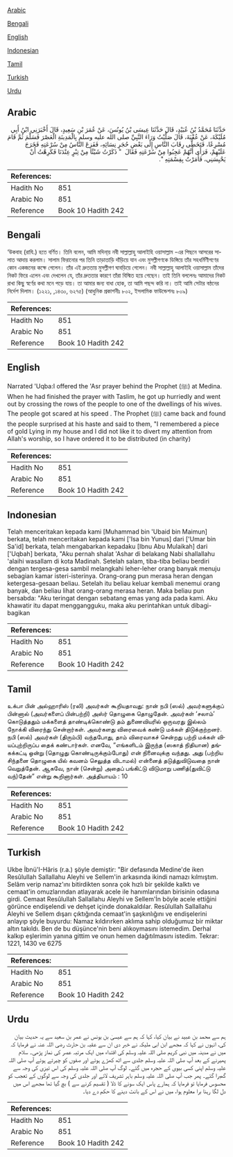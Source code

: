 [Arabic](#arabic)

[Bengali](#bengali)

[English](#english)

[Indonesian](#indonesian)

[Tamil](#tamil)

[Turkish](#turkish)

[Urdu](#urdu)

## Arabic


<div dir="rtl" lang="ar" style={{fontSize:'larger',backgroundColor:'#f8f9fa',padding:20}}>
حَدَّثَنَا مُحَمَّدُ بْنُ عُبَيْدٍ، قَالَ حَدَّثَنَا عِيسَى بْنُ يُونُسَ، عَنْ عُمَرَ بْنِ سَعِيدٍ، قَالَ أَخْبَرَنِي ابْنُ أَبِي مُلَيْكَةَ، عَنْ عُقْبَةَ، قَالَ صَلَّيْتُ وَرَاءَ النَّبِيِّ صلى الله عليه وسلم بِالْمَدِينَةِ الْعَصْرَ فَسَلَّمَ ثُمَّ قَامَ مُسْرِعًا، فَتَخَطَّى رِقَابَ النَّاسِ إِلَى بَعْضِ حُجَرِ نِسَائِهِ، فَفَزِعَ النَّاسُ مِنْ سُرْعَتِهِ فَخَرَجَ عَلَيْهِمْ، فَرَأَى أَنَّهُمْ عَجِبُوا مِنْ سُرْعَتِهِ فَقَالَ ‏ "‏ ذَكَرْتُ شَيْئًا مِنْ تِبْرٍ عِنْدَنَا فَكَرِهْتُ أَنْ يَحْبِسَنِي، فَأَمَرْتُ بِقِسْمَتِهِ ‏"‏‏.‏
</div>
<div style={{backgroundColor:'#f8f9fa',padding:20, marginBottom: 10}}><table> <thead> <tr> <th>References:</th> <th></th> </tr> </thead> <tbody><tr><td>Hadith No</td><td>851</td></tr><tr><td>Arabic No</td><td>851</td></tr><tr><td>Reference</td><td>Book 10 Hadith 242</td></tr></tbody></table></div>

## Bengali


<div dir="ltr" lang="bn" style={{fontSize:'larger',backgroundColor:'#f8f9fa',padding:20}}>
‘উকবাহ (রাযি.) হতে বর্ণিত। তিনি বলেন, আমি মদিনা্য় নবী সাল্লাল্লাহু আলাইহি ওয়াসাল্লাম -এর পিছনে আসরের সালাত আদায় করলাম। সালাম ফিরানোর পর তিনি তাড়াতাড়ি দাঁড়িয়ে যান এবং মুসল্লীগণকে ডিঙ্গিয়ে তাঁর সহধর্মিণীগণের কোন একজনের কক্ষে গেলেন। তাঁর এই দ্রুততায় মুসল্লীগণ ঘাবড়িয়ে গেলেন। নবী সাল্লাল্লাহু আলাইহি ওয়াসাল্লাম তাঁদের নিকট ফিরে এলেন এবং দেখলেন যে, তাঁর দ্রুততার কারণে তাঁরা বিস্মিত হয়ে গেছেন। তাই তিনি বললেনঃ আমাদের নিকট রাখা কিছু স্বর্ণের কথা মনে পড়ে যায়। তা আমার জন্য বাধা হোক, তা আমি পছন্দ করি না। তাই আমি সেটার বণ্ঠনের নির্দেশ দিলাম। (১২২১, ,১৪৩০, ৬২৭৫) (আধুনিক প্রকাশনীঃ ৮০২, ইসলামিক ফাউন্ডেশনঃ ৮০৯)
</div>
<div style={{backgroundColor:'#f8f9fa',padding:20, marginBottom: 10}}><table> <thead> <tr> <th>References:</th> <th></th> </tr> </thead> <tbody><tr><td>Hadith No</td><td>851</td></tr><tr><td>Arabic No</td><td>851</td></tr><tr><td>Reference</td><td>Book 10 Hadith 242</td></tr></tbody></table></div>

## English


<div dir="ltr" lang="en" style={{fontSize:'larger',backgroundColor:'#f8f9fa',padding:20}}>
Narrated 'Uqba:I offered the 'Asr prayer behind the Prophet (ﷺ) at Medina. When he had finished the prayer with Taslim, he got up hurriedly and went out by crossing the rows of the people to one of the dwellings of his wives. The people got scared at his speed . The Prophet (ﷺ) came back and found the people surprised at his haste and said to them, "I remembered a piece of gold Lying in my house and I did not like it to divert my attention from Allah's worship, so I have ordered it to be distributed (in charity)
</div>
<div style={{backgroundColor:'#f8f9fa',padding:20, marginBottom: 10}}><table> <thead> <tr> <th>References:</th> <th></th> </tr> </thead> <tbody><tr><td>Hadith No</td><td>851</td></tr><tr><td>Arabic No</td><td>851</td></tr><tr><td>Reference</td><td>Book 10 Hadith 242</td></tr></tbody></table></div>

## Indonesian


<div dir="ltr" lang="id" style={{fontSize:'larger',backgroundColor:'#f8f9fa',padding:20}}>
Telah menceritakan kepada kami [Muhammad bin 'Ubaid bin Maimun] berkata, telah menceritakan kepada kami ['Isa bin Yunus] dari ['Umar bin Sa'id] berkata, telah mengabarkan kepadaku [Ibnu Abu Mulaikah] dari ['Uqbah] berkata, "Aku pernah shalat 'Ashar di belakang Nabi shallallahu 'alaihi wasallam di kota Madinah. Setelah salam, tiba-tiba beliau berdiri dengan tergesa-gesa sambil melangkahi leher-leher orang banyak menuju sebagian kamar isteri-isterinya. Orang-orang pun merasa heran dengan ketergesa-gesaan beliau. Setelah itu beliau keluar kembali menemui orang banyak, dan beliau lihat orang-orang merasa heran. Maka beliau pun bersabda: "Aku teringat dengan sebatang emas yang ada pada kami. Aku khawatir itu dapat menggangguku, maka aku perintahkan untuk dibagi-bagikan
</div>
<div style={{backgroundColor:'#f8f9fa',padding:20, marginBottom: 10}}><table> <thead> <tr> <th>References:</th> <th></th> </tr> </thead> <tbody><tr><td>Hadith No</td><td>851</td></tr><tr><td>Arabic No</td><td>851</td></tr><tr><td>Reference</td><td>Book 10 Hadith 242</td></tr></tbody></table></div>

## Tamil


<div dir="ltr" lang="ta" style={{fontSize:'larger',backgroundColor:'#f8f9fa',padding:20}}>
உக்பா பின் அல்ஹாரிஸ் (ரலி) அவர்கள் கூறியதாவது: நான் நபி (ஸல்) அவர்களுக்குப் பின்னால் (அவர்களைப் பின்பற்றி) அஸ்ர் தொழுகை தொழுதேன். அவர்கள் ‘சலாம்’ கொடுத்ததும் மக்களைத் தாண்டிக்கொண்டு தம் துணைவியரில் ஒருவரது இல்லம் நோக்கி விரைந்து சென்றார்கள். அவர்களது விரைவைக் கண்டு மக்கள் திடுக்குற்றனர். நபி (ஸல்) அவர்கள் (திரும்பி) வந்தபோது, தாம் விரைவாகச் சென்றது பற்றி மக்கள் வியப்புற்றிருப்ப தைக் கண்டார்கள். எனவே, “எங்களிடம் இருந்த (ஸகாத் நிதியான) தங்கக்கட்டி ஒன்று (தொழுது கொண்டிருக்கும்போது) என் நினைவுக்கு வந்தது. அது (பற்றிய சிந்தனை தொழுகை யில் கவனம் செலுத்த விடாமல்) என்னைத் தடுத்துவிடுவதை நான் வெறுத்தேன். ஆகவே, நான் (சென்று) அதைப் பங்கிட்டு விடுமாறு பணித்(துவிட்டு வந்)தேன்” என்று கூறினார்கள். அத்தியாயம் : 10
</div>
<div style={{backgroundColor:'#f8f9fa',padding:20, marginBottom: 10}}><table> <thead> <tr> <th>References:</th> <th></th> </tr> </thead> <tbody><tr><td>Hadith No</td><td>851</td></tr><tr><td>Arabic No</td><td>851</td></tr><tr><td>Reference</td><td>Book 10 Hadith 242</td></tr></tbody></table></div>

## Turkish


<div dir="ltr" lang="tr" style={{fontSize:'larger',backgroundColor:'#f8f9fa',padding:20}}>
Ukbe İbnü'I-Hâris (r.a.) şöyle demiştir: "Bir defasında Medine'de iken Resûlullah Sallallahu Aleyhi ve Sellem'in arkasında ikindi namazı kılmıştım. Selâm verip namaz'ını bitirdikten sonra çok hızlı bir şekilde kalktı ve cemaat'in omuzlarından atlayarak acele ile hanımlarından birisinin odasına girdi. Cemaat Resûlullah Sallallahu Aleyhi ve Sellem'İn böyle acele ettiğini görünce endişelendi ve dehşet içinde donakaldılar. Resûlullah Sallallahu Aleyhi ve Sellem dışarı çıktığında cemaat'in şaşkınlığını ve endişelerini anlayıp şöyle buyurdu: Namaz kıldırırken aklıma sahip olduğumuz bir miktar altın takıldı. Ben de bu düşünce'nin beni alıkoymasını istemedim. Derhal kalkıp eşlerimin yanına gittim ve onun hemen dağıtılmasını istedim. Tekrar: 1221, 1430 ve 6275
</div>
<div style={{backgroundColor:'#f8f9fa',padding:20, marginBottom: 10}}><table> <thead> <tr> <th>References:</th> <th></th> </tr> </thead> <tbody><tr><td>Hadith No</td><td>851</td></tr><tr><td>Arabic No</td><td>851</td></tr><tr><td>Reference</td><td>Book 10 Hadith 242</td></tr></tbody></table></div>

## Urdu


<div dir="rtl" lang="ur" style={{fontSize:'larger',backgroundColor:'#f8f9fa',padding:20}}>
ہم سے محمد بن عبید نے بیان کیا، کہا کہ ہم سے عیسیٰ بن یونس نے عمر بن سعید سے یہ حدیث بیان کی، انہوں نے کہا کہ مجھے ابن ابی ملیکہ نے خبر دی ان سے عقبہ بن حارث رضی اللہ عنہ نے فرمایا کہ میں نے مدینہ میں نبی کریم صلی اللہ علیہ وسلم کی اقتداء میں ایک مرتبہ عصر کی نماز پڑھی۔ سلام پھیرنے کے بعد آپ صلی اللہ علیہ وسلم جلدی سے اٹھ کھڑے ہوئے اور صفوں کو چیرتے ہوئے آپ صلی اللہ علیہ وسلم اپنی کسی بیوی کے حجرہ میں گئے۔ لوگ آپ صلی اللہ علیہ وسلم کی اس تیزی کی وجہ سے گھبرا گئے۔ پھر جب آپ صلی اللہ علیہ وسلم باہر تشریف لائے اور جلدی کی وجہ سے لوگوں کے تعجب کو محسوس فرمایا تو فرمایا کہ ہمارے پاس ایک سونے کا ڈلا ( تقسیم کرنے سے ) بچ گیا تھا مجھے اس میں دل لگا رہنا برا معلوم ہوا، میں نے اس کے بانٹ دینے کا حکم دے دیا۔
</div>
<div style={{backgroundColor:'#f8f9fa',padding:20, marginBottom: 10}}><table> <thead> <tr> <th>References:</th> <th></th> </tr> </thead> <tbody><tr><td>Hadith No</td><td>851</td></tr><tr><td>Arabic No</td><td>851</td></tr><tr><td>Reference</td><td>Book 10 Hadith 242</td></tr></tbody></table></div>